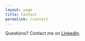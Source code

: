 ```yaml
---
layout: page
title: Contact
permalink: /contact
---
```


Questions? Contact me on [LinkedIn](https://www.linkedin.com/in/madeleine-henderson/).
